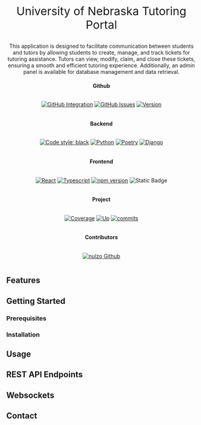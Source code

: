  <p style="font-size: 30px;text-align: center;">
 University of Nebraska Tutoring Portal
 </p>

 <p style="text-align: center;">
 This application is designed to facilitate communication between students and tutors by allowing students to create, manage, and track tickets for tutoring assistance. Tutors can view, modify, claim, and close these tickets, ensuring a smooth and efficient tutoring experience. Additionally, an admin panel is available for database management and data retrieval.
 </p>

 <div>

 <h4 style="text-align: center;"> Github </h4>

 <div style="display: flex; justify-content: center;">

[![GitHub Integration](https://img.shields.io/github/actions/workflow/status/nulzo/University-Nebraska-Tutor-Portal/.github%2Fworkflows%2Fintegration.yml)](https://github.com/nulzo/University-Nebraska-Tutor-Portal) [![GitHub Issues](https://img.shields.io/github/issues/nulzo/University-Nebraska-Tutor-Portal)](https://github.com/nulzo/University-Nebraska-Tutor-Portal) [![Version](https://img.shields.io/badge/Version-Alpha%200.0.1-E963DD)](https://github.com/nulzo/University-Nebraska-Tutor-Portal)

</div>

<h4 style="text-align: center;"> Backend </h4>

<div style="display: flex; justify-content: center;">

[![Code style: black](https://img.shields.io/badge/style-black-000000.svg?logo=python&logoColor=white)](https://github.com/psf/black) [![Python](https://img.shields.io/badge/Python-3.11-1487C1.svg?style=flat&logo=python&logoColor=white)](https://www.python.org) [![Poetry](https://img.shields.io/endpoint?url=https://python-poetry.org/badge/v0.json)](https://python-poetry.org/) [![Django](https://img.shields.io/badge/Django-4.2.3-13900D?logo=django&logoColor=white)](https://github.com/nulzo/University-Nebraska-Tutor-Portal)

</div>

<h4 style="text-align: center;"> Frontend </h4>

<div style="display: flex; justify-content: center;">

[![React](https://img.shields.io/badge/React-18.2.0-0FABC0?logo=react&logoColor=white)](https://github.com/nulzo/University-Nebraska-Tutor-Portal) [![Typescript](https://img.shields.io/badge/Typescript-5.2.2-3178C6?logo=typescript&logoColor=white)](https://github.com/nulzo/University-Nebraska-Tutor-Portal) [![npm version](https://img.shields.io/badge/npm-9.6.7-1487C1.svg?style=flat&logo=nodedotjs&logoColor=white)]() ![Static Badge](https://img.shields.io/badge/ESlint-linting-ffffff)

</div>

<h4 style="text-align: center;"> Project </h4>

<div style="display: flex; justify-content: center;">

[![Coverage](https://img.shields.io/codecov/c/github/nulzo/University-Nebraska-Tutor-Portal/main)](https://github.com/nulzo/University-Nebraska-Tutor-Portal) [![Up](https://img.shields.io/website/http/www.website.com/path/to/page.html.svg)](https://github.com/nulzo/University-Nebraska-Tutor-Portal) [![commits](https://img.shields.io/github/commit-activity/w/nulzo/University-Nebraska-Tutor-Portal?logo=github)]()

</div>

<h4 style="text-align: center;"> Contributors </h4>

<div style="display: flex; justify-content: center;">

[![nulzo Github](https://img.shields.io/badge/Github-nulzo-14A9C1.svg?style=flat&logo=github)](https://github.com/nulzo)

</div>
</div>

## Features

## Getting Started

### Prerequisites

### Installation

## Usage

## REST API Endpoints

## Websockets

## Contact
